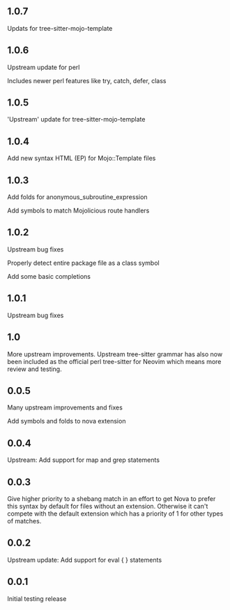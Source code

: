 ## 1.0.7

Updats for tree-sitter-mojo-template

## 1.0.6

Upstream update for perl

Includes newer perl features like try, catch, defer, class

## 1.0.5

'Upstream' update for tree-sitter-mojo-template

## 1.0.4

Add new syntax HTML (EP) for Mojo::Template files

## 1.0.3

Add folds for anonymous_subroutine_expression

Add symbols to match Mojolicious route handlers

## 1.0.2

Upstream bug fixes

Properly detect entire package file as a class symbol

Add some basic completions

## 1.0.1

Upstream bug fixes

## 1.0

More upstream improvements. Upstream tree-sitter grammar has also  now been included as the official perl tree-sitter for Neovim which means more review and testing.

## 0.0.5

Many upstream improvements and fixes

Add symbols and folds to nova extension

## 0.0.4

Upstream: Add support for map and grep statements

## 0.0.3

Give higher priority to a shebang match in an effort to get Nova to prefer this syntax by default for files without an extension. Otherwise it can't compete with the default extension which has a priority of 1 for other types of matches.

## 0.0.2

Upstream update: Add support for eval { } statements

## 0.0.1

Initial testing release
